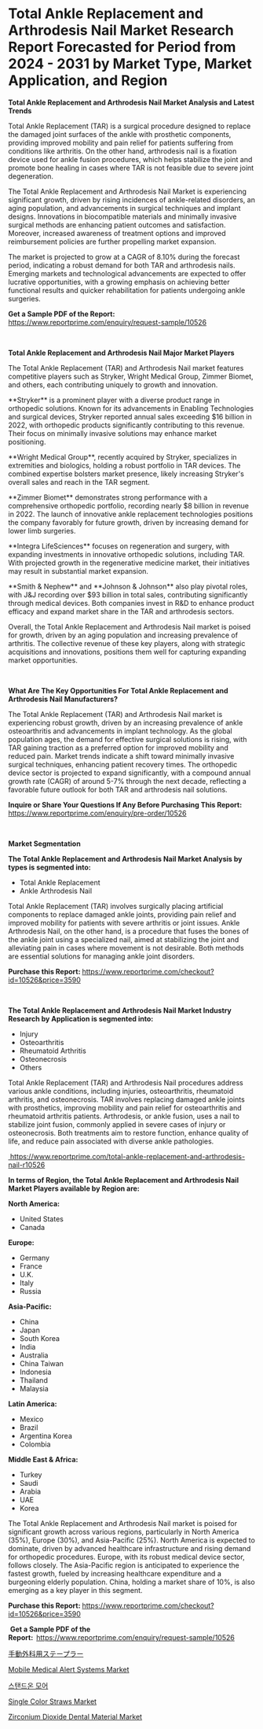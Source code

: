 <p><h1>Total Ankle Replacement and Arthrodesis Nail Market Research Report Forecasted for Period from 2024 -  2031 by Market Type, Market Application, and Region</h1></p><p><strong>Total Ankle Replacement and Arthrodesis Nail Market Analysis and Latest Trends</strong></p>
<p><p>Total Ankle Replacement (TAR) is a surgical procedure designed to replace the damaged joint surfaces of the ankle with prosthetic components, providing improved mobility and pain relief for patients suffering from conditions like arthritis. On the other hand, arthrodesis nail is a fixation device used for ankle fusion procedures, which helps stabilize the joint and promote bone healing in cases where TAR is not feasible due to severe joint degeneration.</p><p>The Total Ankle Replacement and Arthrodesis Nail Market is experiencing significant growth, driven by rising incidences of ankle-related disorders, an aging population, and advancements in surgical techniques and implant designs. Innovations in biocompatible materials and minimally invasive surgical methods are enhancing patient outcomes and satisfaction. Moreover, increased awareness of treatment options and improved reimbursement policies are further propelling market expansion.</p><p>The market is projected to grow at a CAGR of 8.10% during the forecast period, indicating a robust demand for both TAR and arthrodesis nails. Emerging markets and technological advancements are expected to offer lucrative opportunities, with a growing emphasis on achieving better functional results and quicker rehabilitation for patients undergoing ankle surgeries.</p></p>
<p><strong>Get a Sample PDF of the Report:&nbsp;</strong> <a href="https://www.reportprime.com/enquiry/request-sample/10526">https://www.reportprime.com/enquiry/request-sample/10526</a></p>
<p>&nbsp;</p>
<p><strong>Total Ankle Replacement and Arthrodesis Nail Major Market Players</strong></p>
<p><p>The Total Ankle Replacement (TAR) and Arthrodesis Nail market features competitive players such as Stryker, Wright Medical Group, Zimmer Biomet, and others, each contributing uniquely to growth and innovation. </p><p>**Stryker** is a prominent player with a diverse product range in orthopedic solutions. Known for its advancements in Enabling Technologies and surgical devices, Stryker reported annual sales exceeding $16 billion in 2022, with orthopedic products significantly contributing to this revenue. Their focus on minimally invasive solutions may enhance market positioning.</p><p>**Wright Medical Group**, recently acquired by Stryker, specializes in extremities and biologics, holding a robust portfolio in TAR devices. The combined expertise bolsters market presence, likely increasing Stryker's overall sales and reach in the TAR segment.</p><p>**Zimmer Biomet** demonstrates strong performance with a comprehensive orthopedic portfolio, recording nearly $8 billion in revenue in 2022. The launch of innovative ankle replacement technologies positions the company favorably for future growth, driven by increasing demand for lower limb surgeries.</p><p>**Integra LifeSciences** focuses on regeneration and surgery, with expanding investments in innovative orthopedic solutions, including TAR. With projected growth in the regenerative medicine market, their initiatives may result in substantial market expansion.</p><p>**Smith & Nephew** and **Johnson & Johnson** also play pivotal roles, with J&J recording over $93 billion in total sales, contributing significantly through medical devices. Both companies invest in R&D to enhance product efficacy and expand market share in the TAR and arthrodesis sectors.</p><p>Overall, the Total Ankle Replacement and Arthrodesis Nail market is poised for growth, driven by an aging population and increasing prevalence of arthritis. The collective revenue of these key players, along with strategic acquisitions and innovations, positions them well for capturing expanding market opportunities.</p></p>
<p>&nbsp;</p>
<p><strong>What Are The Key Opportunities For Total Ankle Replacement and Arthrodesis Nail Manufacturers?</strong></p>
<p><p>The Total Ankle Replacement (TAR) and Arthrodesis Nail market is experiencing robust growth, driven by an increasing prevalence of ankle osteoarthritis and advancements in implant technology. As the global population ages, the demand for effective surgical solutions is rising, with TAR gaining traction as a preferred option for improved mobility and reduced pain. Market trends indicate a shift toward minimally invasive surgical techniques, enhancing patient recovery times. The orthopedic device sector is projected to expand significantly, with a compound annual growth rate (CAGR) of around 5-7% through the next decade, reflecting a favorable future outlook for both TAR and arthrodesis nail solutions.</p></p>
<p><strong>Inquire or Share Your Questions If Any Before Purchasing This Report:</strong> <a href="https://www.reportprime.com/enquiry/pre-order/10526">https://www.reportprime.com/enquiry/pre-order/10526</a></p>
<p>&nbsp;</p>
<p><strong>Market Segmentation</strong></p>
<p><strong>The Total Ankle Replacement and Arthrodesis Nail Market Analysis by types is segmented into:</strong></p>
<p><ul><li>Total Ankle Replacement</li><li>Ankle Arthrodesis Nail</li></ul></p>
<p><p>Total Ankle Replacement (TAR) involves surgically placing artificial components to replace damaged ankle joints, providing pain relief and improved mobility for patients with severe arthritis or joint issues. Ankle Arthrodesis Nail, on the other hand, is a procedure that fuses the bones of the ankle joint using a specialized nail, aimed at stabilizing the joint and alleviating pain in cases where movement is not desirable. Both methods are essential solutions for managing ankle joint disorders.</p></p>
<p><strong>Purchase this Report:&nbsp;</strong><a href="https://www.reportprime.com/checkout?id=10526&price=3590">https://www.reportprime.com/checkout?id=10526&price=3590</a></p>
<p>&nbsp;</p>
<p><strong>The Total Ankle Replacement and Arthrodesis Nail Market Industry Research by Application is segmented into:</strong></p>
<p><ul><li>Injury</li><li>Osteoarthritis</li><li>Rheumatoid Arthritis</li><li>Osteonecrosis</li><li>Others</li></ul></p>
<p><p>Total Ankle Replacement (TAR) and Arthrodesis Nail procedures address various ankle conditions, including injuries, osteoarthritis, rheumatoid arthritis, and osteonecrosis. TAR involves replacing damaged ankle joints with prosthetics, improving mobility and pain relief for osteoarthritis and rheumatoid arthritis patients. Arthrodesis, or ankle fusion, uses a nail to stabilize joint fusion, commonly applied in severe cases of injury or osteonecrosis. Both treatments aim to restore function, enhance quality of life, and reduce pain associated with diverse ankle pathologies.</p></p>
<p><a href="https://www.reportprime.com/total-ankle-replacement-and-arthrodesis-nail-r10526">&nbsp;https://www.reportprime.com/total-ankle-replacement-and-arthrodesis-nail-r10526</a></p>
<p><strong>In terms of Region, the Total Ankle Replacement and Arthrodesis Nail Market Players available by Region are:</strong></p>
<p>
    <p> <strong> North America: </strong>
        <ul>
            <li>United States</li>
            <li>Canada</li>
        </ul>
        </p> 
    <p> <strong> Europe: </strong>
        <ul>
            <li>Germany</li>
            <li>France</li>
            <li>U.K.</li>
            <li>Italy</li>
            <li>Russia</li>
        </ul>
        </p> 
    <p> <strong> Asia-Pacific: </strong>
        <ul>
            <li>China</li>
            <li>Japan</li>
            <li>South Korea</li>
            <li>India</li>
            <li>Australia</li>
            <li>China Taiwan</li>
            <li>Indonesia</li>
            <li>Thailand</li>
            <li>Malaysia</li>
        </ul>
        </p> 
    <p> <strong> Latin America: </strong>
        <ul>
            <li>Mexico</li>
            <li>Brazil</li>
            <li>Argentina Korea</li>
            <li>Colombia</li>
        </ul>
        </p> 
    <p> <strong> Middle East & Africa: </strong>
        <ul>
            <li>Turkey</li>
            <li>Saudi</li>
            <li>Arabia</li>
            <li>UAE</li>
            <li>Korea</li>
        </ul>
    </p>
    </p>
<p><p>The Total Ankle Replacement and Arthrodesis Nail market is poised for significant growth across various regions, particularly in North America (35%), Europe (30%), and Asia-Pacific (25%). North America is expected to dominate, driven by advanced healthcare infrastructure and rising demand for orthopedic procedures. Europe, with its robust medical device sector, follows closely. The Asia-Pacific region is anticipated to experience the fastest growth, fueled by increasing healthcare expenditure and a burgeoning elderly population. China, holding a market share of 10%, is also emerging as a key player in this segment.</p></p>
<p><strong>Purchase this Report: </strong><a href="https://www.reportprime.com/checkout?id=10526&price=3590">https://www.reportprime.com/checkout?id=10526&price=3590</a></p>
<p>&nbsp;<strong>Get a Sample PDF of the Report:&nbsp;&nbsp;</strong><a href="https://www.reportprime.com/enquiry/request-sample/10526">https://www.reportprime.com/enquiry/request-sample/10526</a></p>
<p><strong></strong></p>
<p><p><a href="https://medium.com/@maudward1907/manual-surgical-stapler-market-%E3%81%AE%E3%82%B0%E3%83%AD%E3%83%BC%E3%83%90%E3%83%AB%E5%B8%82%E5%A0%B4%E6%A6%82%E8%A6%81%E3%81%AF-%E4%B8%96%E7%95%8C%E3%81%8A%E3%82%88%E3%81%B3%E4%B8%BB%E8%A6%81%E5%B8%82%E5%A0%B4%E3%81%AB%E3%81%8A%E3%81%91%E3%82%8B%E6%A5%AD%E7%95%8C%E3%81%AB%E5%BD%B1%E9%9F%BF%E3%82%92%E4%B8%8E%E3%81%88%E3%82%8B%E4%B8%BB%E8%A6%81%E3%81%AA%E3%83%88%E3%83%AC%E3%83%B3%E3%83%89%E3%81%AB%E3%81%A4%E3%81%84%E3%81%A6-%E7%8B%AC%E8%87%AA%E3%81%AE%E8%A6%96%E7%82%B9%E3%82%92%E6%8F%90%E4%BE%9B%E3%81%97%E3%81%BE%E3%81%99-d2da54a96d96?postPublishedType=initial">手動外科用ステープラー</a></p><p><a href="https://github.com/WashimHussain441/Market-Research-Report-List-1/blob/main/mobile-medical-alert-systems-market.md">Mobile Medical Alert Systems Market</a></p><p><a href="https://medium.com/@wallacbahrtyinger567686/%EC%8A%A4%ED%83%A0%EB%93%9C%EC%98%A8-%EB%AA%A8%ED%98%95-%EC%9E%94%EB%94%94%EA%B9%8E%EA%B8%B0-%EC%8B%9C%EC%9E%A5-%EA%B8%80%EB%A1%9C%EB%B2%8C-%EB%B0%8F-%EC%A7%80%EC%97%AD-%EB%B6%84%EC%84%9D-2024-2031-58d8fa3f91ba">스탠드온 모어</a></p><p><a href="https://medium.com/@alanernser/the-global-single-color-straws-market-is-at-the-forefront-of-innovation-driving-rapid-industry-8f81040d012c?postPublishedType=initial">Single Color Straws Market</a></p><p><a href="https://github.com/Annahawkins697/Market-Research-Report-List-1/blob/main/zirconium-dioxide-dental-material-market.md">Zirconium Dioxide Dental Material Market</a></p></p>